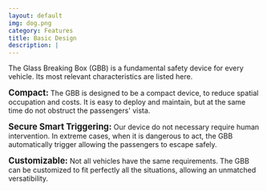 ```yaml
---
layout: default
img: dog.png
category: Features
title: Basic Design
description: |
---
```

  The Glass Breaking Box (GBB) is a fundamental safety device for every vehicle. Its most relevant characteristics are listed here.

  <big><b>Compact:</b></big> The GBB is designed to be a compact device, to reduce spatial occupation and costs. It is easy to deploy and maintain, but at the same time do not obstruct the passengers' vista.

  <big><b>Secure Smart Triggering:</b></big> Our device do not necessary require human intervention. In extreme cases, when it is dangerous to act, the GBB automatically trigger allowing the passengers to escape safely.

  <big><b>Customizable:</b></big> Not all vehicles have the same requirements. The GBB can be customized to fit perfectly all the situations, allowing an unmatched versatibility.